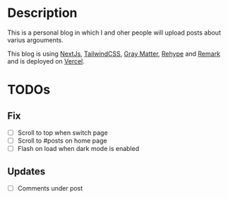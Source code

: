 # Description

This is a personal blog in which I and oher people will upload posts about varius argouments.

This blog is using [NextJs](https://nextjs.org/), [TailwindCSS](https://tailwindcss.com/), [Gray Matter](https://github.com/jonschlinkert/gray-matter), [Rehype](https://github.com/rehypejs/rehype) and [Remark](https://github.com/rehypejs/rehype) and is deployed on [Vercel](https://vercel.com/).

# TODOs

## Fix

- [ ] Scroll to top when switch page
- [ ] Scroll to #posts on home page
- [ ] Flash on load when dark mode is enabled

## Updates

- [ ] Comments under post
